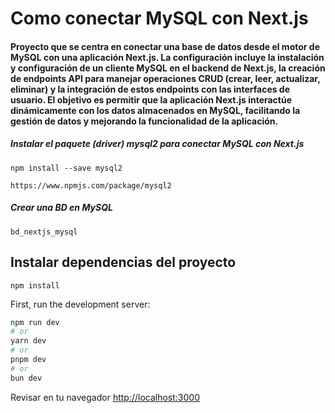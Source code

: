 # Como conectar MySQL con Next.js

#### Proyecto que se centra en conectar una base de datos desde el motor de MySQL con una aplicación Next.js. La configuración incluye la instalación y configuración de un cliente MySQL en el backend de Next.js, la creación de endpoints API para manejar operaciones CRUD (crear, leer, actualizar, eliminar) y la integración de estos endpoints con las interfaces de usuario. El objetivo es permitir que la aplicación Next.js interactúe dinámicamente con los datos almacenados en MySQL, facilitando la gestión de datos y mejorando la funcionalidad de la aplicación.

##### Instalar el paquete (driver) mysql2 para conectar MySQL con Next.js

    npm install --save mysql2

    https://www.npmjs.com/package/mysql2

##### Crear una BD en MySQL

    bd_nextjs_mysql

## Instalar dependencias del proyecto

    npm install

First, run the development server:

```bash
npm run dev
# or
yarn dev
# or
pnpm dev
# or
bun dev
```

Revisar en tu navegador [http://localhost:3000](http://localhost:3000)
